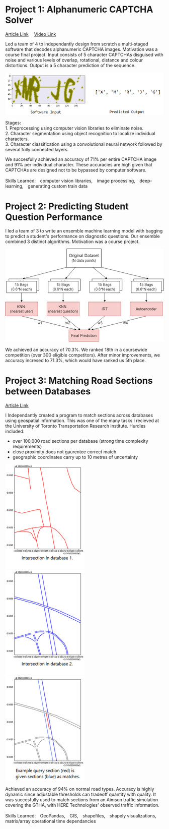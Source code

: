 &nbsp;
# Project 1: Alphanumeric CAPTCHA Solver
[Article Link](https://github.com/Ceudan/Alphanumeric-CAPTCHA-Solver)
 [Video Link](https://drive.google.com/file/d/1td802b0Awh8pfEoDKK6pBHAdh1UC6BsB/view?usp=sharing)

Led a team of 4 to independantly design from scratch a multi-staged software that decodes alphanumeric CAPTCHA images. Motivation was a course final project. Input consists of 5 character CAPTCHAs disguised with noise and various levels of overlap, rotational, distance and colour distortions. Output is a 5 character prediction of the sequence.

![Image of a CAPTCHA and the software's predicted output](images/output.png) 

Stages:
\
&#8291;1. Preprocessing using computer vision libraries to eliminate noise.
\
&#8291;2. Character segmentation using object recognition to localize individual characters.
\
&#8291;3. Character classification using a convolutional neural network followed by several fully connected layers.

We succesfully achieved an accuracy of 71% per entire CAPTCHA image and 91% per individual character. These accuracies are high given that CAPTCHAs are designed not to be bypassed by computer software. 
\
\
Skills Learned: computer vision libraries, image processing, deep-learning, generating custom train data

# Project 2: Predicting Student Question Performance
I led a team of 3 to write an ensemble machine learning model with bagging to predict a student's performance on diagnostic questions. Our ensemble combined 3 distinct algorithms. Motivation was a course project.

![Image of bagging and model architecture](images/Architecture.png)

We achieved an accuracy of 70.3%. We ranked 18th in a coursewide competition (over 300 eligible competitors). After minor improvements, we accuracy incresed to 71.3%, which would have ranked us 5th place.

# Project 3: Matching Road Sections between Databases
[Article Link](https://github.com/Ceudan/Match-Roads-Between-Databases)

I Independantly created a program to match sections across databases using geospatial information. This was one of the many tasks I recieved at the University of Toronto Transportation Research Institute. Hurdles included:
- over 100,000 road sections per database (strong time complexity requirements)
- close proximity does not gaurentee correct match
- geographic coordinates carry up to 10 metres of uncertainty



![Visualization of road sections in Database 1](images/ex1_HERE.png) ![Visualization of road sections in Database 2](images/ex1_aimsun.png) ![Visualization of road sections in Database 2](images/ex1_match_background.png) 


Achieved an accuracy of 94% on normal road types. Accuracy is highly dynamic since adjustable thresholds can tradeoff quantity with quality. It was succesfully used to match sections from an Aimsun traffic simulation covering the GTHA, with HERE Technologies' observed traffic information.
\
\
Skills Learned: GeoPandas, GIS, shapefiles, shapely visualizations, matrix/array operational time dependancies
